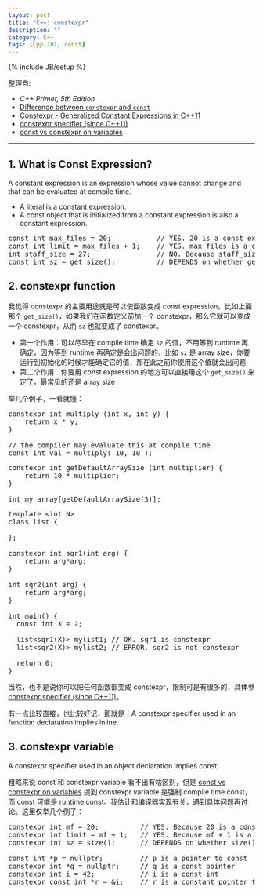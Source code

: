 ```yaml
---
layout: post
title: "C++: constexpr"
description: ""
category: C++
tags: [Cpp-101, const]
---
```

{% include JB/setup %}

整理自: 

- _C++ Primer, 5th Edition_
- [Difference between `constexpr` and `const`](http://stackoverflow.com/questions/14116003/difference-between-constexpr-and-const)
- [Constexpr - Generalized Constant Expressions in C++11](http://www.cprogramming.com/c++11/c++11-compile-time-processing-with-constexpr.html)
- [constexpr specifier (since C++11)](http://en.cppreference.com/w/cpp/language/constexpr)
- [const vs constexpr on variables](http://stackoverflow.com/questions/13346879/const-vs-constexpr-on-variables)

-----

## 1. What is Const Expression?

A constant expression is an expression whose value cannot change and that can be evaluated at compile time. 

- A literal is a constant expression. 
- A const object that is initialized from a constant expression is also a constant expression.

<pre class="prettyprint linenums">
const int max_files = 20; 			// YES. 20 is a const expression; max_files is const and initialized from 20
const int limit = max_files + 1; 	// YES. max_files is a const expression; limit is const and initialized from max_files
int staff_size = 27; 				// NO. Because staff_size is not const
const int sz = get_size(); 			// DEPENDS on whether get_size() is a const expression
</pre>

## 2. constexpr function

我觉得 constexpr 的主要用途就是可以使函数变成 const expression。比如上面那个 `get_size()`，如果我们在函数定义前加一个 constexpr，那么它就可以变成一个 constexpr，从而 `sz` 也就变成了 constexpr。

- 第一个作用：可以尽早在 compile time 确定 `sz` 的值，不用等到 runtime 再确定，因为等到 runtime 再确定是会出问题的，比如 `sz` 是 array size，你要运行到初始化的时候才能确定它的值，那在此之前你使用这个值就会出问题
- 第二个作用：你要用 const expression 的地方可以直接用这个 `get_size()` 来定了，最常见的还是 array size

举几个例子，一看就懂：

<pre class="prettyprint linenums">
constexpr int multiply (int x, int y) {
    return x * y;
}
 
// the compiler may evaluate this at compile time
const int val = multiply( 10, 10 );
</pre>

<pre class="prettyprint linenums">
constexpr int getDefaultArraySize (int multiplier) {
    return 10 * multiplier;
}
 
int my_array[getDefaultArraySize(3)];
</pre>

<pre class="prettyprint linenums">
template &lt;int N&gt;
class list { 

};

constexpr int sqr1(int arg) { 
	return arg*arg; 
}

int sqr2(int arg) { 
	return arg*arg; 
}

int main() {
  const int X = 2;

  list&lt;sqr1(X)&gt; mylist1; // OK. sqr1 is constexpr
  list&lt;sqr2(X)&gt; mylist2; // ERROR. sqr2 is not constexpr

  return 0;
}
</pre>

当然，也不是说你可以把任何函数都变成 constexpr，限制可是有很多的，具体参 [constexpr specifier (since C++11)](http://en.cppreference.com/w/cpp/language/constexpr)。

有一点比较直接，也比较好记，那就是：A constexpr specifier used in an function declaration implies inline.

## 3. constexpr variable

A constexpr specifier used in an object declaration implies const.

粗略来说 const 和 constexpr variable 看不出有啥区别，但是 [const vs constexpr on variables](http://stackoverflow.com/questions/13346879/const-vs-constexpr-on-variables) 提到 constexpr variable 是强制 compile time const，而 const 可能是 runtime const。我估计和编译器实现有关，遇到具体问题再讨论。这里仅举几个例子：

<pre class="prettyprint linenums">
constexpr int mf = 20; 			// YES. Because 20 is a constant expression
constexpr int limit = mf + 1; 	// YES. Because mf + 1 is a constant expression
constexpr int sz = size(); 		// DEPENDS on whether size() is a const expression

const int *p = nullptr; 		// p is a pointer to const
constexpr int *q = nullptr; 	// q is a const pointer
constexpr int i = 42; 			// i is a const int
constexpr const int *r = &i; 	// r is a constant pointer to const
</pre>